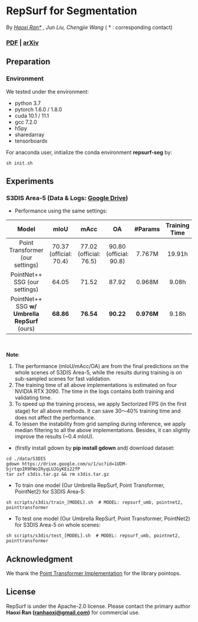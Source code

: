 # RepSurf for Segmentation <br>

By *[Haoxi Ran\*](https://github.com/hancyran) , Jun Liu, Chengjie Wang* ( * : corresponding contact)

### [PDF](https://openaccess.thecvf.com/content/CVPR2022/papers/Ran_Surface_Representation_for_Point_Clouds_CVPR_2022_paper.pdf) | [arXiv](http://arxiv.org/abs/2205.05740)


## Preparation

### Environment

We tested under the environment:

* python 3.7
* pytorch 1.6.0 / 1.8.0
* cuda 10.1 / 11.1
* gcc 7.2.0
* h5py
* sharedarray
* tensorboardx

For anaconda user, initialize the conda environment **repsurf-seg** by:

```
sh init.sh
```

## Experiments

### S3DIS Area-5 (Data & Logs: [Google Drive](https://drive.google.com/drive/folders/1jIZuy4RPFJ4YHAE8ScVQgwtBwNGgfKnv?usp=sharing))

* Performance using the same settings:

<table style="width:100%">
  <thead>
    <tr>
      <th>Model</th>
      <th>mIoU</th>
      <th>mAcc</th>
      <th>OA</th>
      <th>#Params</th>
      <th>Training Time</th>
      <th>Code</th>
      <th>Training Log</th>
      <th>Test Log</th>
      <th>Checkpoint</th>
    </tr>
  </thead>
  <tbody>
    <tr>
      <td align="center">Point Transformer (our settings)</td>
      <td align="center">70.37 (official: 70.4)</td>
      <td align="center">77.02 (official: 76.5)</td>
      <td align="center">90.80 (official: 90.8)</td>
      <td align="center">7.767M</td>
      <td align="center">19.91h</td>
      <td align="center"><a href="./models/pointtransformer/pointtransformer.py">pointtransformer.py</a></td>
      <td align="center"><a href="https://drive.google.com/file/d/1cLQetUso-fVzlfcJODXlfV-7MXa3vl-Y/view?usp=sharing">google drive</a></td>
      <td align="center"><a href="https://drive.google.com/file/d/1umrMvmwLsexKUZytcMdE12ek8xIk8E3_/view?usp=sharing">google drive</a></td>
      <td align="center"><a href="https://drive.google.com/file/d/1XnbRR2Yi6MFWVl5LVtBxLOTBN9qhuxlV/view?usp=sharing">google drive <br> (30 MB)</a></td>
    </tr>
    <tr>
      <td align="center">PointNet++ SSG (our settings)</td>
      <td align="center">64.05</td>
      <td align="center">71.52</td>
      <td align="center">87.92</td>
      <td align="center">0.968M</td>
      <td align="center">9.08h</td>
      <td align="center"><a href="./models/pointnet2/pointnet2_ssg.py">pointnet2_ssg.py</a></td>
      <td align="center"><a href="https://drive.google.com/file/d/1xUkUB0iT-WYzzzR5yiWhZkSYPjjarKlC/view?usp=sharing">google drive</a></td>
      <td align="center"><a href="https://drive.google.com/file/d/1floQ53zgTxSs_nDn_MosIUWz4Rt7eHQx/view?usp=sharing">google drive</a></td>
      <td align="center"><a href="https://drive.google.com/file/d/1hdj7G8dplCouHYor16pChd7pB8M4rodu/view?usp=sharing">google drive <br> (4 MB)</a></td>
    </tr>
    <tr>
      <td align="center">PointNet++ SSG <b>w/ Umbrella RepSurf</b> (ours)</td>
      <td align="center"><b>68.86</b></td>
      <td align="center"><b>76.54</b></td>
      <td align="center"><b>90.22</b></td>
      <td align="center"><b>0.976M</b></td>
      <td align="center">9.18h</td>
      <td align="center"><a href="./models/repsurf/repsurf_umb_ssg.py">repsurf_umb_ssg.py</a></td>
      <td align="center"><a href="https://drive.google.com/file/d/1C1mG7XFsJAiQYHMNuA8bVitEuY4TGXKY/view?usp=sharing">google drive</a></td>
      <td align="center"><a href="https://drive.google.com/file/d/1mNgmWhYcp2njwJybkGjLVModERCR9fr8/view?usp=sharing">google drive</a></td>
      <td align="center"><a href="https://drive.google.com/file/d/1pmXBt4wHKpC5llmD6pMNo2NmZZKNIQaq/view?usp=sharing">google drive <br> (4 MB)</a></td>
    </tr>
  </tbody>
</table>
<br>

**Note**: 
1. The performance (mIoU/mAcc/OA) are from the final predictions on the whole scenes of S3DIS Area-5, while the results during training is on sub-sampled scenes for fast validation. 
2. The training time of all above implementations is estimated on four NVIDIA RTX 3090. The time in the logs contains both training and validating time.
3. To speed up the training process, we apply Sectorized FPS (in the first stage) for all above methods. It can save 30～40% training time and does not affect the performance.   
4. To lessen the instability from grid sampling during inference, we apply median filtering to all the above implementations. Besides, it can slightly improve the results (~0.4 mIoU).

* (firstly install gdown by **pip install gdown** and) download dataset:

```
cd ./data/S3DIS
gdown https://drive.google.com/u/1/uc?id=1UDM-bjrtqoIR9FWoIRyqLUJGyKEs22fP
tar zxf s3dis.tar.gz && rm s3dis.tar.gz
```

* To train one model (Our Umbrella RepSurf, Point Transformer, PointNet2) for S3DIS Area-5:

```
sh scripts/s3dis/train_[MODEL].sh  # MODEL: repsurf_umb, pointnet2, pointtransformer
```

* To test one model (Our Umbrella RepSurf, Point Transformer, PointNet2) for S3DIS Area-5 on whole scenes:

```
sh scripts/s3dis/test_[MODEL].sh  # MODEL: repsurf_umb, pointnet2, pointtransformer
```

## Acknowledgment

We thank the [Point Transformer Implementation](https://github.com/POSTECH-CVLab/point-transformer) for the library pointops.

## License

RepSurf is under the Apache-2.0 license. Please contact the primary author **Haoxi Ran (ranhaoxi@gmail.com)** for
commercial use.
